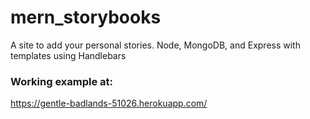 # mern_storybooks
A site to add your personal stories. Node, MongoDB, and Express with templates using Handlebars

### Working example at: 
https://gentle-badlands-51026.herokuapp.com/
